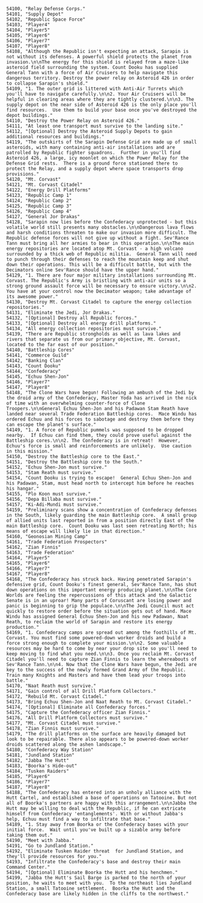 ﻿```text
54100, "Relay Defense Corps."
54101, "Supply Depot"
54102, "Republic Space Force"
54103, "Player4"
54104, "Player5"
54105, "Player6"
54106, "Player7"
54107, "Player8"
54108, "Although the Republic isn't expecting an attack, Sarapin is not without its defenses. A powerful shield protects the planet from invasion.\n\nThe energy for this shield is relayed from a maze-like asteroid field surrounding the system. Count Dooku has supplied General Tann with a force of Air Cruisers to help navigate this dangerous territory. Destroy the power relay on Asteroid 426 in order to collapse Sarapin's shield."
54109, "1. The outer grid is littered with Anti-Air Turrets which you'll have to navigate carefully.\n\n2. Your Air Cruisers will be helpful in clearing areas where they are tightly clustered.\n\n3. The supply depot on the near side of Asteroid 426 is the only place you'll find resources.  Use them to build your base once you've destroyed the depot buildings."
54110, "Destroy the Power Relay on Asteroid 426."
54111, "At least one transport must survive to the landing site."
54112, "[Optional] Destroy the Asteroid Supply Depots to gain additional resources and buildings."
54119, "The outskirts of the Sarapin Defense Grid are made up of small asteroids, with many containing anti-air installations and are patrolled by Republic fighter squadrons.  Further in you'll find Asteroid 426, a large, icy moonlet on which the Power Relay for the Defense Grid rests.  There is a ground force stationed there to protect the Relay, and a supply depot where space transports drop provisions."
54120, "Mt. Corvast"
54121, "Mt. Corvast Citadel"
54122, "Energy Drill Platforms"
54123, "Republic Camp 1"
54124, "Republic Camp 2"
54125, "Republic Camp 3"
54126, "Republic Camp 4"
54127, "General Jor Drakas"
54128, "Sarapin now lies before the Confederacy unprotected - but this volatile world still presents many obstacles.\n\nDangerous lava flows and harsh conditions threaten to make our invasion more difficult. The Republic defense forces will not give up without a fight. Sev'Rance Tann must bring all her armies to bear in this operation.\n\nThe main energy repositories are located atop Mt. Corvast - a high volcano surrounded by a thick web of Republic militia.  General Tann will need to punch through their defenses to reach the mountain keep and shut down their operations. This will be a difficult battle, but with the Decimators online Sev'Rance should have the upper hand."
54129, "1. There are four major military installations surrounding Mt. Corvast. The Republic's Army is bristling with anti-air units so a strong ground assault force will be necessary to ensure victory.\n\n2.  You have at your control now the Decimator weapon; take advantage of its awesome power."
54130, "Destroy Mt. Corvast Citadel to capture the energy collection repositories."
54131, "Eliminate the Jedi, Jor Drakas."
54132, "[Optional] Destroy all Republic forces."
54133, "[Optional] Destroy all energy drill platforms."
54134, "All energy collection repositories must survive."
54139, "There are Republic strongholds as well as lava lakes and rivers that separate us from our primary objective, Mt. Corvast, located to the far east of our position."
54140, "Battleship Cores"
54141, "Commerce Guild"
54142, "Banking Clan"
54143, "Count Dooku"
54144, "Confederacy"
54145, "Echuu Shen-Jon"
54146, "Player7"
54147, "Player8"
54148, "The Clone Wars have begun! Following an ambush of the Jedi by the droid army of the Confederacy, Master Yoda has arrived in the nick of time with an overwhelming counter-force of Clone Troopers.\n\nGeneral Echuu Shen-Jon and his Padawan Stam Reath have landed near several Trade Federation Battleship cores.  Mace Windu has ordered Echuu and his forces to sabotage and destroy them before they can escape the planet's surface."
54149, "1. A force of Republic pummels was supposed to be dropped nearby.  If Echuu can find them, they could prove useful against the Battleship cores.\n\n2. The Confederacy is in retreat!  However, Echuu's force is small and reinforcements are unlikely.  Use caution in this mission."
54150, "Destroy the Battleship core to the East."
54151, "Destroy the Battleship core to the South."
54152, "Echuu Shen-Jon must survive."
54153, "Stam Reath must survive."
54154, "Count Dooku is trying to escape!  General Echuu Shen-Jon and his Padawan, Stam, must head north to intercept him before he reaches his hangar."
54155, "Plo Koon must survive."
54156, "Depa Billaba must survive."
54157, "Ki-Adi-Mundi must survive."
54159, "Preliminary scans show a concentration of Confederacy defenses in the South, likely guarding the main Battleship core.  A small group of allied units last reported in from a position directly East of the main Battleship core.  Count Dooku was last seen retreating North; his means of escape will likely lie in that direction."
54160, "Geonosian Mining Camp"
54161, "Trade Federation Prospectors"
54162, "Zian Finnis"
54163, "Trade Federation"
54164, "Player5"
54165, "Player6"
54166, "Player7"
54167, "Player8"
54168, "The Confederacy has struck back. Having penetrated Sarapin's defensive grid, Count Dooku's finest general, Sev'Rance Tann, has shut down operations on this important energy producing planet.\n\nThe Core Worlds are feeling the repercussions of this attack and the Galactic Senate is in an uproar! Many parts of Coruscant are losing power and panic is beginning to grip the populace.\n\nThe Jedi Council must act quickly to restore order before the situation gets out of hand. Mace Windu has assigned General Echuu Shen-Jon and his new Padawan, Naat Reath, to reclaim the world of Sarapin and restore its energy production."
54169, "1. Confederacy camps are spread out among the foothills of Mt. Corvast. You must find some powered-down worker droids and build a force strong enough to complete your mission.\n\n2. Some valuable resources may be hard to come by near your drop site so you'll need to keep moving to find what you need.\n\n3. Once you reclaim Mt. Corvast Citadel you'll need to capture Zian Finnis to learn the whereabouts of Sev'Rance Tann.\n\n4. Now that the Clone Wars have begun, the Jedi are key to the success of the newly formed Grand Army of the Republic. Train many Knights and Masters and have them lead your troops into battle."
54170, "Naat Reath must survive."
54171, "Gain control of all Drill Platform Collectors."
54172, "Rebuild Mt. Corvast Citadel."
54173, "Bring Echuu Shen-Jon and Naat Reath to Mt. Corvast Citadel."
54174, "[Optional] Eliminate all Confederacy forces."
54175, "Capture the Confederacy officer Zian Finnis."
54176, "All Drill Platform Collectors must survive."
54177, "Mt. Corvast Citadel must survive."
54178, "Zian Finnis must survive."
54179, "The drill platforms on the surface are heavily damaged but look to be repairable. There also appears to be powered-down worker droids scattered along the ashen landscape."
54180, "Confederacy Way Station"
54181, "Jundland Station"
54182, "Jabba The Hutt"
54183, "Boorka's Hide-out"
54184, "Tusken Raiders"
54185, "Player6"
54186, "Player7"
54187, "Player8"
54188, "The Confederacy has entered into an unholy alliance with the Hutt Cartel, and established a base of operations on Tatooine. But not all of Boorka's partners are happy with this arrangement.\n\nJabba the Hutt may be willing to deal with the Republic, if he can extricate himself from Confederacy 'entanglements'. With or without Jabba's help, Echuu must find a way to infiltrate that base."
54189, "1. Stay away from Boorka or the Confederacy bases with your initial force.  Wait until you've built up a sizable army before taking them out."
54190, "Meet with Jabba."
54191, "Go to Jundland Station."
54192, "Eliminate Tusken Raider threat  for Jundland Station, and they'll provide resources for you."
54193, "Infiltrate the Confederacy's base and destroy their main Command Center."
54194, "[Optional] Eliminate Boorka the Hutt and his henchmen."
54199, "Jabba the Hutt's Sail Barge is parked to the north of your position, he waits to meet with you.  To the northeast lies Jundland Station, a small Tatooine settlement.  Boorka the Hutt and the Confederacy base are likely hidden in the cliffs to the northwest."
```